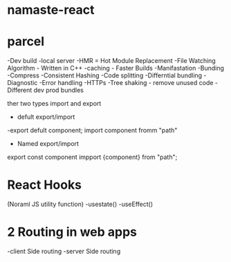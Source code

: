 # namaste-react

# parcel
-Dev build
-local server
-HMR = Hot Module Replacement
-File Watching Algorithm - Written in C++
-caching - Faster Builds
-Manifastation
-Bunding
-Compress
-Consistent Hashing
-Code splitting 
-Differntial bundling
-Diagnostic
-Error handling 
-HTTPs
-Tree shaking - remove unused code
-Different dev prod bundles


ther two types import and export 
- defult export/import

-export defult component;
import component fromm "path"


- Named export/import 
 
 export const component
 impport {component} from "path";


 # React Hooks
 (Noraml JS utility function)
 -usestate()
 -useEffect()

 # 2 Routing in web apps
 -client Side routing
 -server Side routing